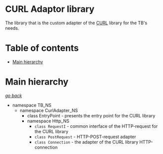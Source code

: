 # CURL Adaptor library
The library that is the custom adapter of the [CURL](https://curl.se/libcurl/) library for the TB's needs.

# Table of contents
* [Main hierarchy](#Main-hierarchy)

# Main hierarchy
[_go back_](#Table-of-contents)  
* namespace TB_NS
    * namespace CurlAdapter_NS
        * class EntryPoint - presents the entry point for the CURL library
        * namespace Http_NS
            * `class RequestI` - common interface of the HTTP-request for the CURL library
            * `class PostRequest` - HTTP-POST-request adapter
            * `class Connection` - the adapter of the CURL library HTTP-connection

